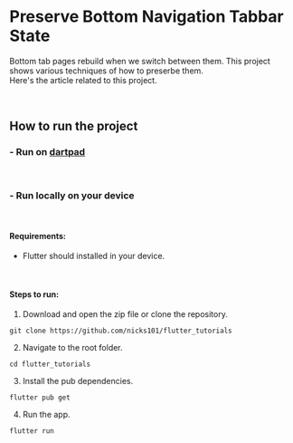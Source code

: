 # Preserve Bottom Navigation Tabbar State

Bottom tab pages rebuild when we switch between them. This project shows various techniques of how to preserbe them.  
Here's the article related to this project.

</br>

## How to run the project

### - Run on [dartpad](https://dartpad.dev/)

</br>

### - Run locally on your device

</br>

#### Requirements:
- Flutter should installed in your device.

</br>

#### Steps to run:

1. Download and open the zip file or clone the repository.

```
git clone https://github.com/nicks101/flutter_tutorials
```

2. Navigate to the root folder.

```
cd flutter_tutorials
```

3. Install the pub dependencies.
```
flutter pub get
```

4. Run the app.
```
flutter run
```